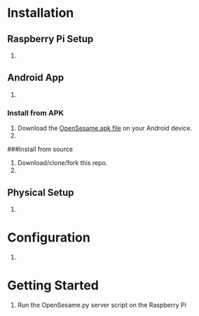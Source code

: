 
# Installation
## Raspberry Pi Setup
1. 

## Android App
1. 

### Install from APK
1. Download the [OpenSesame.apk file](https://github.com/jeffreysdempsey/OpenSesame/blob/master/OpenSesame.apk) on your Android device.
1. 

###Install from source
1. Download/clone/fork this repo.
1. 

## Physical Setup
1. 

# Configuration
1. 

# Getting Started
1. Run the OpenSesame.py server script on the Raspberry Pi
